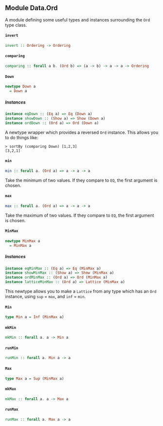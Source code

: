 ## Module Data.Ord

A module defining some useful types and instances surrounding the `Ord`
type class.

#### `invert`

``` purescript
invert :: Ordering -> Ordering
```

#### `comparing`

``` purescript
comparing :: forall a b. (Ord b) => (a -> b) -> a -> a -> Ordering
```

#### `Down`

``` purescript
newtype Down a
  = Down a
```

##### Instances
``` purescript
instance eqDown :: (Eq a) => Eq (Down a)
instance showDown :: (Show a) => Show (Down a)
instance ordDown :: (Ord a) => Ord (Down a)
```

A newtype wrapper which provides a reversed `Ord` instance. This allows
you to do things like:

    > sortBy (comparing Down) [1,2,3]
    [3,2,1]

#### `min`

``` purescript
min :: forall a. (Ord a) => a -> a -> a
```

Take the minimum of two values. If they compare to `EQ`, the first
argument is chosen.

#### `max`

``` purescript
max :: forall a. (Ord a) => a -> a -> a
```

Take the maximum of two values. If they compare to `EQ`, the first
argument is chosen.

#### `MinMax`

``` purescript
newtype MinMax a
  = MinMax a
```

##### Instances
``` purescript
instance eqMinMax :: (Eq a) => Eq (MinMax a)
instance showMinMax :: (Show a) => Show (MinMax a)
instance ordMinMax :: (Ord a) => Ord (MinMax a)
instance latticeMinMax :: (Ord a) => Lattice (MinMax a)
```

This newtype allows you to make a `Lattice` from any type which has an
`Ord` instance, using `sup` = `max`, and `inf` = `min`.

#### `Min`

``` purescript
type Min a = Inf (MinMax a)
```

#### `mkMin`

``` purescript
mkMin :: forall a. a -> Min a
```

#### `runMin`

``` purescript
runMin :: forall a. Min a -> a
```

#### `Max`

``` purescript
type Max a = Sup (MinMax a)
```

#### `mkMax`

``` purescript
mkMax :: forall a. a -> Max a
```

#### `runMax`

``` purescript
runMax :: forall a. Max a -> a
```




